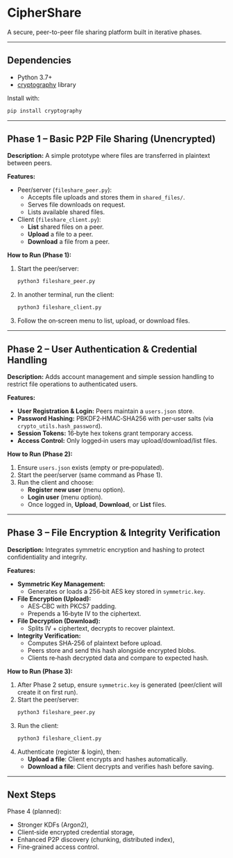 # CipherShare

A secure, peer-to-peer file sharing platform built in iterative phases.

---

## Dependencies

- Python 3.7+
- [cryptography](https://pypi.org/project/cryptography/) library

Install with:
```bash
pip install cryptography
```

---

## Phase 1 – Basic P2P File Sharing (Unencrypted)

**Description:**
A simple prototype where files are transferred in plaintext between peers.

**Features:**
- Peer/server (`fileshare_peer.py`):
  - Accepts file uploads and stores them in `shared_files/`.
  - Serves file downloads on request.
  - Lists available shared files.
- Client (`fileshare_client.py`):
  - **List** shared files on a peer.
  - **Upload** a file to a peer.
  - **Download** a file from a peer.

**How to Run (Phase 1):**
1. Start the peer/server:
   ```bash
   python3 fileshare_peer.py
   ```
2. In another terminal, run the client:
   ```bash
   python3 fileshare_client.py
   ```
3. Follow the on‑screen menu to list, upload, or download files.

---

## Phase 2 – User Authentication & Credential Handling

**Description:**
Adds account management and simple session handling to restrict file operations to authenticated users.

**Features:**
- **User Registration & Login:** Peers maintain a `users.json` store.
- **Password Hashing:** PBKDF2‑HMAC‑SHA256 with per‑user salts (via `crypto_utils.hash_password`).
- **Session Tokens:** 16‑byte hex tokens grant temporary access.
- **Access Control:** Only logged‑in users may upload/download/list files.

**How to Run (Phase 2):**
1. Ensure `users.json` exists (empty or pre‑populated).
2. Start the peer/server (same command as Phase 1).
3. Run the client and choose:
   - **Register new user** (menu option).
   - **Login user** (menu option).
   - Once logged in, **Upload**, **Download**, or **List** files.

---

## Phase 3 – File Encryption & Integrity Verification

**Description:**
Integrates symmetric encryption and hashing to protect confidentiality and integrity.

**Features:**
- **Symmetric Key Management:**
  - Generates or loads a 256‑bit AES key stored in `symmetric.key`.
- **File Encryption (Upload):**
  - AES‑CBC with PKCS7 padding.
  - Prepends a 16‑byte IV to the ciphertext.
- **File Decryption (Download):**
  - Splits IV + ciphertext, decrypts to recover plaintext.
- **Integrity Verification:**
  - Computes SHA‑256 of plaintext before upload.
  - Peers store and send this hash alongside encrypted blobs.
  - Clients re‑hash decrypted data and compare to expected hash.

**How to Run (Phase 3):**
1. After Phase 2 setup, ensure `symmetric.key` is generated (peer/client will create it on first run).
2. Start the peer/server:
   ```bash
   python3 fileshare_peer.py
   ```
3. Run the client:
   ```bash
   python3 fileshare_client.py
   ```
4. Authenticate (register & login), then:
   - **Upload a file**: Client encrypts and hashes automatically.
   - **Download a file**: Client decrypts and verifies hash before saving.

---

## Next Steps

Phase 4 (planned):
- Stronger KDFs (Argon2),
- Client‑side encrypted credential storage,
- Enhanced P2P discovery (chunking, distributed index),
- Fine‑grained access control.

